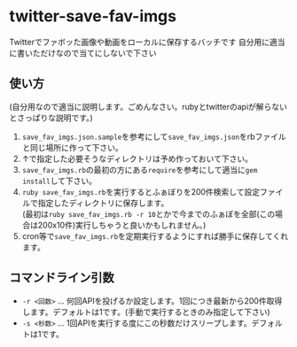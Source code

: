 # twitter-save-fav-imgs
Twitterでファボッた画像や動画をローカルに保存するバッチです
自分用に適当に書いただけなので当てにしないで下さい

## 使い方
(自分用なので適当に説明します。ごめんなさい。rubyとtwitterのapiが解らないとさっぱりな説明です。)
1. `save_fav_imgs.json.sample`を参考にして`save_fav_imgs.json`をrbファイルと同じ場所に作って下さい。
1. ↑で指定した必要そうなディレクトリは予め作っておいて下さい。
1. `save_fav_imgs.rb`の最初の方にある`require`を参考にして適当に`gem install`して下さい。
1. `ruby save_fav_imgs.rb`を実行するとふぁぼりを200件検索して設定ファイルで指定したディレクトリに保存します。  
(最初は`ruby save_fav_imgs.rb -r 10`とかで今までのふぁぼを全部(この場合は200x10件)実行しちゃうと良いかもしれません。)
1. cron等で`save_fav_imgs.rb`を定期実行するようにすれば勝手に保存してくれます。

## コマンドライン引数
* `-r <回数>` … 何回APIを投げるか設定します。1回につき最新から200件取得します。デフォルトは1です。(手動で実行するときのみ指定して下さい)
* `-s <秒数>` … 1回APIを実行する度にこの秒数だけスリープします。デフォルトは1です。

